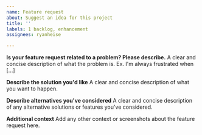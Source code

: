 ```yaml
---
name: Feature request
about: Suggest an idea for this project
title: ''
labels: 1 backlog, enhancement
assignees: ryanheise

---
```


<!--

        PLEASE READ CAREFULLY!





        FOR YOUR FEATURE REQUEST TO BE PROCESSED, YOU WILL NEED
        TO FILL IN ALL SECTIONS BELOW. DON'T DELETE THE HEADINGS.


        THANK YOU :-D


-->


**Is your feature request related to a problem? Please describe.**
A clear and concise description of what the problem is. Ex. I'm always frustrated when [...]

**Describe the solution you'd like**
A clear and concise description of what you want to happen.

**Describe alternatives you've considered**
A clear and concise description of any alternative solutions or features you've considered.

**Additional context**
Add any other context or screenshots about the feature request here.
